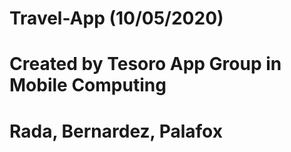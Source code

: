 # Travel-App (10/05/2020)
# Created by Tesoro App Group in Mobile Computing
# Rada, Bernardez, Palafox

